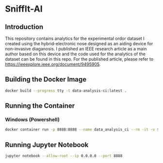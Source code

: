 # SniffIt-AI

## Introduction
This repository contains analytics for the experimental ordor dataset I created using the hybrid-electronic nose designed as an aiding device for non-invasive diaganosis. I published an IEEE research article as a main author based on this device and the code used for the analytics of the dataset can be found in this repo. For the published article, please refer to https://ieeexplore.ieee.org/document/9495905.

## Building the Docker Image
```bash
docker build --progress tty -t data-analysis-ci:latest .
```

## Running the Container

### Windows (Powershell)
```bash
docker container run -p 8888:8888 --name data_analysis_ci --rm -it -v ${pwd}:/app data-analysis-ci:latest bash
```

## Running Jupyter Notebook
```bash
jupyter notebook --allow-root --ip 0.0.0.0 --port 8888
```